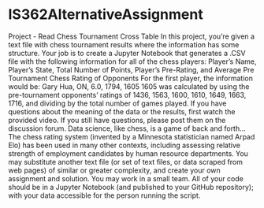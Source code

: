 # IS362AlternativeAssignment
Project - Read Chess Tournament Cross Table
In this project, you’re given a text file with chess tournament results where the information has some structure. Your
job is to create a Jupyter Notebook that generates a .CSV file with the following information for all of the chess players:
Player’s Name, Player’s State, Total Number of Points, Player’s Pre-Rating, and Average Pre Tournament Chess Rating of
Opponents
For the first player, the information would be:
Gary Hua, ON, 6.0, 1794, 1605
1605 was calculated by using the pre-tournament opponents’ ratings of 1436, 1563, 1600, 1610, 1649, 1663, 1716, and
dividing by the total number of games played.
If you have questions about the meaning of the data or the results, first watch the provided video. If you still have
questions, please post them on the discussion forum. Data science, like chess, is a game of back and forth…
The chess rating system (invented by a Minnesota statistician named Arpad Elo) has been used in many other contexts,
including assessing relative strength of employment candidates by human resource departments.
You may substitute another text file (or set of text files, or data scraped from web pages) of similar or greater
complexity, and create your own assignment and solution. You may work in a small team. All of your code should be in
a Jupyter Notebook (and published to your GitHub repository); with your data accessible for the person running the
script.